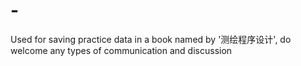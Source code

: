 # -
Used for saving practice data in a book named by '测绘程序设计', do welcome any types of communication and discussion
